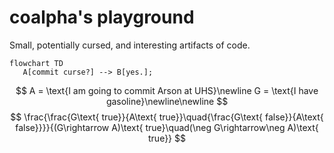 # coalpha's playground

Small, potentially cursed, and interesting artifacts of code.

```mermaid
flowchart TD
   A[commit curse?] --> B[yes.];
```

$$
A = \text{I am going to commit Arson at UHS}\newline
G = \text{I have gasoline}\newline\newline
$$
$$
\frac{\frac{G\text{ true}}{A\text{ true}}\quad{\frac{G\text{ false}}{A\text{ false}}}}{(G\rightarrow A)\text{ true}\quad(\neg G\rightarrow\neg A)\text{ true}}
$$
